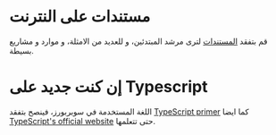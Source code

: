 # مستندات على النترنت

قم بتفقد [المستندات](http://docs.sparklinlabs.com/en/) لترى مرشد المبتدئين، و للعديد من الامثلة، و موارد و مشاريع بسيطة.

# إن كنت جديد على Typescript
اللغة المستخدمة في سوبربورز، فينصح بتفقد
 [TypeScript primer](http://docs.sparklinlabs.com/en/tutorials/typescript-primer) 
 كما ايضا
 [TypeScript's official website](http://www.typescriptlang.org) 
 حتى تتعلمها.